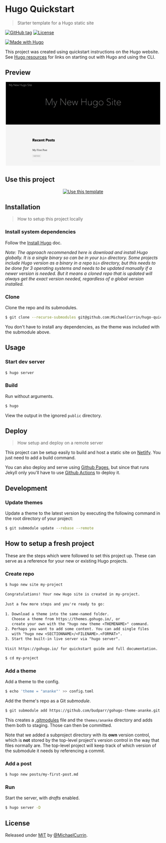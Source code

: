 # Hugo Quickstart
> Starter template for a Hugo static site

[![GitHub tag](https://img.shields.io/github/tag/MichaelCurrin/hugo-quickstart?include_prereleases=&sort=semver)](https://github.com/MichaelCurrin/hugo-quickstart/releases/)
[![License](https://img.shields.io/badge/License-MIT-blue)](#license)

[![Made with Hugo](https://img.shields.io/badge/Hugo-0.X-blue?logo=hugo&logoColor=white)](https://gohugo.io/)


This project was created using quickstart instructions on the Hugo website. See [Hugo resources](https://github.com/MichaelCurrin/code-resources/blob/master/resources/hugo.md) for links on starting out with Hugo and using the CLI.


## Preview

<div align="center">
    <img src="/sample.png" alt="Sample screenshot" title="Sample screenshot" width="500" />
</div>


## Use this project

<div align="center">

[![Use this template](https://img.shields.io/badge/Generate-Use_this_template-2ea44f?style=for-the-badge)](https://github.com/MichaelCurrin/hugo-quickstart/generate)

</div>


## Installation
> How to setup this project locally

### Install system dependencies

Follow the [Install Hugo](https://gohugo.io/getting-started/installing/) doc.

_Note: The approach recommended here is download and install Hugo globally. It is a single binary so can be in your `bin` directory. Some projects include Hugo version as a binary in a repo `bin` directory, but this needs to be done for 3 operating systems and needs to be updated manually if a newer version is needed. But it means a cloned repo that is updated will always get the exact version needed, regardless of a global version installed._

### Clone

Clone the repo and its submodules.

```sh
$ git clone --recurse-submodules git@github.com:MichaelCurrin/hugo-quickstart.git
```

You don't have to install any dependencies, as the theme was included with the submodule above.


## Usage

### Start dev server

```sh
$ hugo server
```

### Build

Run without arguments.

```sh
$ hugo
```

View the output in the ignored `public` directory.


## Deploy
> How setup and deploy on a remote server

This project can be setup easily to build and host a static site on [Netlify](https://netlify.com). You just need to add a build command.

You can also deploy and serve using [Github Pages](https://pages.github.com/), but since that runs Jekyll only you'll have to use [Github Actions](https://github.com/actions) to deploy it.


## Development

### Update themes

Update a theme to the latest version by executing the following command in the root directory of your project:

```sh
$ git submodule update --rebase --remote
```


## How to setup a fresh project

These are the steps which were followed to set this project up. These can serve as a reference for your new or existing Hugo projects.

### Create repo

```sh
$ hugo new site my-project
```
```
Congratulations! Your new Hugo site is created in my-project.

Just a few more steps and you're ready to go:

1. Download a theme into the same-named folder.
   Choose a theme from https://themes.gohugo.io/, or
   create your own with the "hugo new theme <THEMENAME>" command.
2. Perhaps you want to add some content. You can add single files
   with "hugo new <SECTIONNAME>/<FILENAME>.<FORMAT>".
3. Start the built-in live server via "hugo server".

Visit https://gohugo.io/ for quickstart guide and full documentation.
```

```sh
$ cd my-project
```

### Add a theme

Add a theme to the config.

```sh
$ echo 'theme = "ananke"' >> config.toml
```

Add the theme's repo as a Git _submodule_.

```bash
$ git submodule add https://github.com/budparr/gohugo-theme-ananke.git themes/ananke
```

This creates a [.gitmodules](.gitmodules) file and the `themes/ananke` directory and adds them both to staging. Those can then be committed.

Note that we added a subproject directory with its **own** version control, which is **not** stored by the top-level project's version control in the way that files normally are. The top-level project will keep track of which version of the submodule it needs by referencing a commit.

### Add a post

```bash
$ hugo new posts/my-first-post.md
```

### Run

Start the server, with _drafts_ enabled.

```bash
$ hugo server -D
```


## License

Released under [MIT](/LICENSE) by [@MichaelCurrin](https://github.com/MichaelCurrin).
